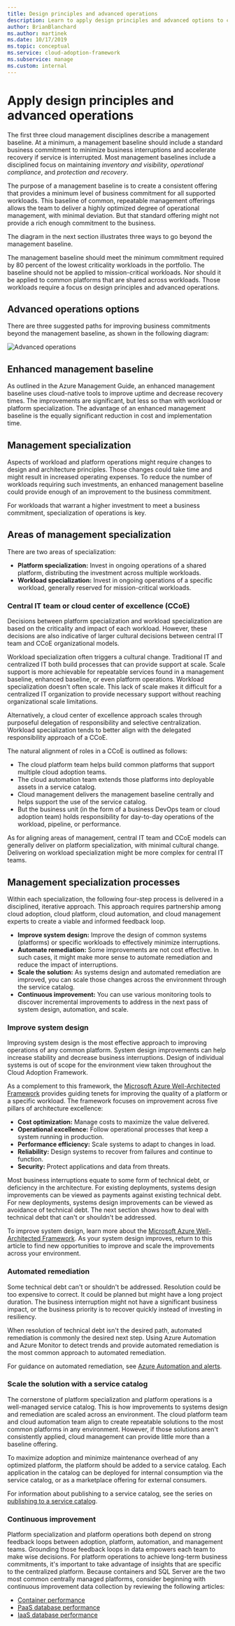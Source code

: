 ```yaml
---
title: Design principles and advanced operations
description: Learn to apply design principles and advanced options to create an offering that provides a minimum level of business commitment for all supported workloads.
author: BrianBlanchard
ms.author: martinek
ms.date: 10/17/2019
ms.topic: conceptual
ms.service: cloud-adoption-framework
ms.subservice: manage
ms.custom: internal
---
```


# Apply design principles and advanced operations

The first three cloud management disciplines describe a management baseline. At a minimum, a management baseline should include a standard business commitment to minimize business interruptions and accelerate recovery if service is interrupted. Most management baselines include a disciplined focus on maintaining *inventory and visibility*, *operational compliance*, and *protection and recovery*.

The purpose of a management baseline is to create a consistent offering that provides a minimum level of business commitment for all supported workloads. This baseline of common, repeatable management offerings allows the team to deliver a highly optimized degree of operational management, with minimal deviation. But that standard offering might not provide a rich enough commitment to the business.

The diagram in the next section illustrates three ways to go beyond the management baseline.

The management baseline should meet the minimum commitment required by 80 percent of the lowest criticality workloads in the portfolio. The baseline should not be applied to mission-critical workloads. Nor should it be applied to common platforms that are shared across workloads. Those workloads require a focus on design principles and advanced operations.

## Advanced operations options

There are three suggested paths for improving business commitments beyond the management baseline, as shown in the following diagram:

![Advanced operations](../_images/manage/beyond-the-baseline.png)

## Enhanced management baseline

As outlined in the Azure Management Guide, an enhanced management baseline uses cloud-native tools to improve uptime and decrease recovery times. The improvements are significant, but less so than with workload or platform specialization. The advantage of an enhanced management baseline is the equally significant reduction in cost and implementation time.

## Management specialization

Aspects of workload and platform operations might require changes to design and architecture principles. Those changes could take time and might result in increased operating expenses. To reduce the number of workloads requiring such investments, an enhanced management baseline could provide enough of an improvement to the business commitment.

For workloads that warrant a higher investment to meet a business commitment, specialization of operations is key.

## Areas of management specialization

There are two areas of specialization:

- **Platform specialization:** Invest in ongoing operations of a shared platform, distributing the investment across multiple workloads.
- **Workload specialization:** Invest in ongoing operations of a specific workload, generally reserved for mission-critical workloads.

### Central IT team or cloud center of excellence (CCoE)

Decisions between platform specialization and workload specialization are based on the criticality and impact of each workload. However, these decisions are also indicative of larger cultural decisions between central IT team and CCoE organizational models.

Workload specialization often triggers a cultural change. Traditional IT and centralized IT both build processes that can provide support at scale. Scale support is more achievable for repeatable services found in a management baseline, enhanced baseline, or even platform operations. Workload specialization doesn't often scale. This lack of scale makes it difficult for a centralized IT organization to provide necessary support without reaching organizational scale limitations.

Alternatively, a cloud center of excellence approach scales through purposeful delegation of responsibility and selective centralization. Workload specialization tends to better align with the delegated responsibility approach of a CCoE.

The natural alignment of roles in a CCoE is outlined as follows:

- The cloud platform team helps build common platforms that support multiple cloud adoption teams.
- The cloud automation team extends those platforms into deployable assets in a service catalog.
- Cloud management delivers the management baseline centrally and helps support the use of the service catalog.
- But the business unit (in the form of a business DevOps team or cloud adoption team) holds responsibility for day-to-day operations of the workload, pipeline, or performance.

As for aligning areas of management, central IT team and CCoE models can generally deliver on platform specialization, with minimal cultural change. Delivering on workload specialization might be more complex for central IT teams.

## Management specialization processes

Within each specialization, the following four-step process is delivered in a disciplined, iterative approach. This approach requires partnership among cloud adoption, cloud platform, cloud automation, and cloud management experts to create a viable and informed feedback loop.

- **Improve system design:** Improve the design of common systems (platforms) or specific workloads to effectively minimize interruptions.
- **Automate remediation:** Some improvements are not cost effective. In such cases, it might make more sense to automate remediation and reduce the impact of interruptions.
- **Scale the solution:** As systems design and automated remediation are improved, you can scale those changes across the environment through the service catalog.
- **Continuous improvement:** You can use various monitoring tools to discover incremental improvements to address in the next pass of system design, automation, and scale.

### Improve system design

Improving system design is the most effective approach to improving operations of any common platform. System design improvements can help increase stability and decrease business interruptions. Design of individual systems is out of scope for the environment view taken throughout the Cloud Adoption Framework.

As a complement to this framework, the [Microsoft Azure Well-Architected Framework](/azure/architecture/framework/) provides guiding tenets for improving the quality of a platform or a specific workload. The framework focuses on improvement across five pillars of architecture excellence:

- **Cost optimization:** Manage costs to maximize the value delivered.
- **Operational excellence:** Follow operational processes that keep a system running in production.
- **Performance efficiency:** Scale systems to adapt to changes in load.
- **Reliability:** Design systems to recover from failures and continue to function.
- **Security:** Protect applications and data from threats.

Most business interruptions equate to some form of technical debt, or deficiency in the architecture. For existing deployments, systems design improvements can be viewed as payments against existing technical debt. For new deployments, systems design improvements can be viewed as avoidance of technical debt. The next section shows how to deal with technical debt that can't or shouldn't be addressed.

To improve system design, learn more about the [Microsoft Azure Well-Architected Framework](/azure/architecture/framework/). As your system design improves, return to this article to find new opportunities to improve and scale the improvements across your environment.

### Automated remediation

Some technical debt can't or shouldn't be addressed. Resolution could be too expensive to correct. It could be planned but might have a long project duration. The business interruption might not have a significant business impact, or the business priority is to recover quickly instead of investing in resiliency.

When resolution of technical debt isn't the desired path, automated remediation is commonly the desired next step. Using Azure Automation and Azure Monitor to detect trends and provide automated remediation is the most common approach to automated remediation.

For guidance on automated remediation, see [Azure Automation and alerts](/azure/automation/automation-create-alert-triggered-runbook).

### Scale the solution with a service catalog

The cornerstone of platform specialization and platform operations is a well-managed service catalog. This is how improvements to systems design and remediation are scaled across an environment. The cloud platform team and cloud automation team align to create repeatable solutions to the most common platforms in any environment. However, if those solutions aren't consistently applied, cloud management can provide little more than a baseline offering.

To maximize adoption and minimize maintenance overhead of any optimized platform, the platform should be added to a service catalog. Each application in the catalog can be deployed for internal consumption via the service catalog, or as a marketplace offering for external consumers.

For information about publishing to a service catalog, see the series on [publishing to a service catalog](/azure/azure-resource-manager/managed-applications/publish-service-catalog-app).

### Continuous improvement

Platform specialization and platform operations both depend on strong feedback loops between adoption, platform, automation, and management teams. Grounding those feedback loops in data empowers each team to make wise decisions. For platform operations to achieve long-term business commitments, it's important to take advantage of insights that are specific to the centralized platform. Because containers and SQL Server are the two most common centrally managed platforms, consider beginning with continuous improvement data collection by reviewing the following articles:

- [Container performance](/azure/azure-monitor/containers/container-insights-overview)
- [PaaS database performance](/azure/azure-monitor/insights/azure-sql)
- [IaaS database performance](/azure/azure-monitor/insights/sql-assessment)
